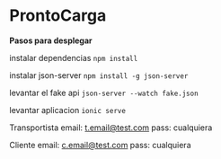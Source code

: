 # ProntoCarga
**Pasos para desplegar**

instalar dependencias 
`npm install`


instalar json-server 
`npm install -g json-server`



levantar el fake api
`json-server --watch fake.json`



levantar aplicacion
`ionic serve`

Transportista
email: t.email@test.com
pass: cualquiera


Cliente
email: c.email@test.com
pass: cualquiera
